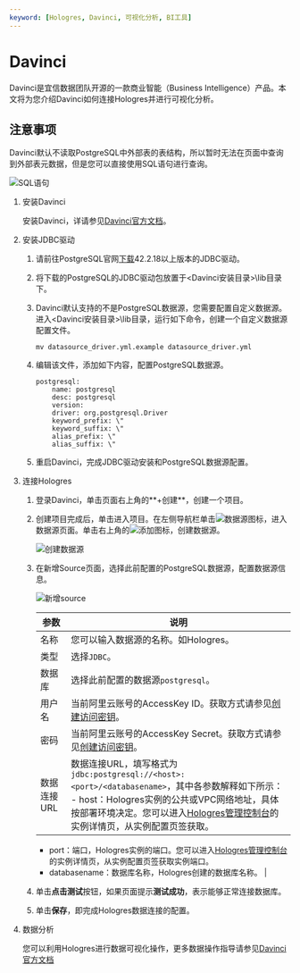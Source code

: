```yaml
---
keyword: [Hologres, Davinci, 可视化分析, BI工具]
---
```


# Davinci

Davinci是宜信数据团队开源的一款商业智能（Business Intelligence）产品。本文将为您介绍Davinci如何连接Hologres并进行可视化分析。

## 注意事项

Davinci默认不读取PostgreSQL中外部表的表结构，所以暂时无法在页面中查询到外部表元数据，但是您可以直接使用SQL语句进行查询。

![SQL语句](https://static-aliyun-doc.oss-accelerate.aliyuncs.com/assets/img/zh-CN/3112949161/p268668.png)

1.  安装Davinci

    安装Davinci，详请参见[Davinci官方文档](https://edp963.github.io/davinci/docs/zh/1.1-deployment)。

2.  安装JDBC驱动

    1.  请前往PostgreSQL官网[下载](https://mvnrepository.com/artifact/org.postgresql/postgresql)42.2.18以上版本的JDBC驱动。

    2.  将下载的PostgreSQL的JDBC驱动包放置于<Davinci安装目录\>\\lib目录下。

    3.  Davinci默认支持的不是PostgreSQL数据源，您需要配置自定义数据源。进入<Davinci安装目录\>\\lib目录，运行如下命令，创建一个自定义数据源配置文件。

        ```
        mv datasource_driver.yml.example datasource_driver.yml
        ```

    4.  编辑该文件，添加如下内容，配置PostgreSQL数据源。

        ```
        postgresql:
            name: postgresql
            desc: postgresql
            version:
            driver: org.postgresql.Driver
            keyword_prefix: \"
            keyword_suffix: \"
            alias_prefix: \"
            alias_suffix: \"
        ```

    5.  重启Davinci，完成JDBC驱动安装和PostgreSQL数据源配置。

3.  连接Hologres

    1.  登录Davinci，单击页面右上角的**+创建**，创建一个项目。

    2.  创建项目完成后，单击进入项目。在左侧导航栏单击![数据源](https://static-aliyun-doc.oss-accelerate.aliyuncs.com/assets/img/zh-CN/3112949161/p268630.png)图标，进入数据源页面。单击右上角的![添加](https://static-aliyun-doc.oss-accelerate.aliyuncs.com/assets/img/zh-CN/3112949161/p268631.png)图标，创建数据源。

        ![创建数据源](https://static-aliyun-doc.oss-accelerate.aliyuncs.com/assets/img/zh-CN/3112949161/p268637.png)

    3.  在新增Source页面，选择此前配置的PostgreSQL数据源，配置数据源信息。

        ![新增source](https://static-aliyun-doc.oss-accelerate.aliyuncs.com/assets/img/zh-CN/3112949161/p268639.png)

        |参数|说明|
        |--|--|
        |名称|您可以输入数据源的名称。如Hologres。|
        |类型|选择`JDBC`。|
        |数据库|选择此前配置的数据源`postgresql`。|
        |用户名|当前阿里云账号的AccessKey ID。获取方式请参见[创建访问密钥](/cn.zh-CN/准备工作/准备阿里云账号.md)。|
        |密码|当前阿里云账号的AccessKey Secret。获取方式请参见[创建访问密钥](/cn.zh-CN/准备工作/准备阿里云账号.md)。|
        |数据连接URL|数据连接URL，填写格式为`jdbc:postgresql://<host>:<port>/<databasename>`，其中各参数解释如下所示：        -   host：Hologres实例的公共或VPC网络地址，具体按部署环境决定。您可以进入[Hologres管理控制台](https://hologram.console.aliyun.com/#/instance)的实例详情页，从实例配置页签获取。
        -   port：端口，Hologres实例的端口。您可以进入[Hologres管理控制台](https://hologram.console.aliyun.com/#/instance)的实例详情页，从实例配置页签获取实例端口。
        -   databasename：数据库名称，Hologres创建的数据库名称。 |

    4.  单击**点击测试**按钮，如果页面提示**测试成功**，表示能够正常连接数据库。

    5.  单击**保存**，即完成Hologres数据连接的配置。

4.  数据分析

    您可以利用Hologres进行数据可视化操作，更多数据操作指导请参见[Davinci官方文档](https://edp963.github.io/davinci/docs/zh/2.1-source)



